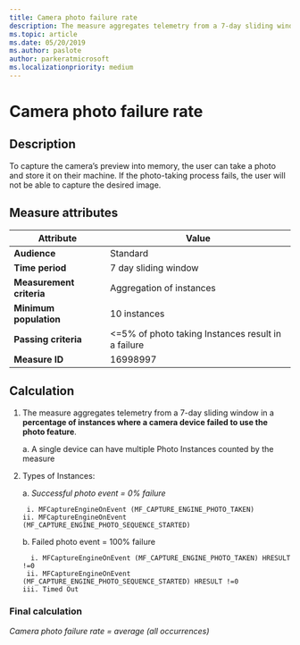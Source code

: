 ```yaml
---
title: Camera photo failure rate
description: The measure aggregates telemetry from a 7-day sliding window in a percentage of instances where a camera device failed to use the photo feature
ms.topic: article
ms.date: 05/20/2019
ms.author: paslote
author: parkeratmicrosoft
ms.localizationpriority: medium
---
```


# Camera photo failure rate

## Description

To capture the camera’s preview into memory, the user can take a photo and store it on their machine. If the photo-taking process fails, the user will not be able to capture the desired image.

## Measure attributes

|Attribute|Value|
|----|----|
|**Audience**|Standard|
|**Time period**|7 day sliding window|
|**Measurement criteria**|Aggregation of instances|
|**Minimum population**|10 instances|
|**Passing criteria**|<=5% of photo taking Instances result in a failure|
|**Measure ID**|16998997|

## Calculation

1. The measure aggregates telemetry from a 7-day sliding window in a **percentage of instances where a camera device failed to use the photo feature**.

     a. A single device can have multiple Photo Instances counted by the measure
2. Types of Instances:

    a. *Successful photo event = 0% failure* 

        i. MFCaptureEngineOnEvent (MF_CAPTURE_ENGINE_PHOTO_TAKEN)
       ii. MFCaptureEngineOnEvent (MF_CAPTURE_ENGINE_PHOTO_SEQUENCE_STARTED)

    b. Failed photo event = 100% failure

         i. MFCaptureEngineOnEvent (MF_CAPTURE_ENGINE_PHOTO_TAKEN) HRESULT !=0
        ii. MFCaptureEngineOnEvent (MF_CAPTURE_ENGINE_PHOTO_SEQUENCE_STARTED) HRESULT !=0
       iii. Timed Out

### Final calculation

*Camera photo failure rate = average (all occurrences)*